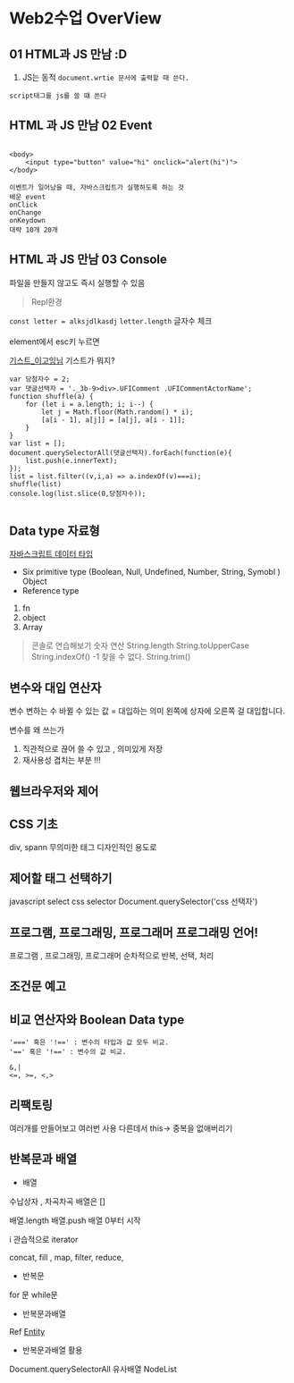# Web2수업 OverView 

## 01 HTML과 JS 만남 :D 

1. JS는 동적
`document.wrtie 문서에 출력할 때 쓴다.`

`script태그를 js를 쓸 떄 쓴다`

## HTML 과 JS 만남 02 Event 

```

<body>
    <input type="button" value="hi" onclick="alert(hi")">
</body>

이벤트가 일어났을 때, 자바스크립트가 실행하도록 하는 것 
배운 event 
onClick 
onChange
onKeydown
대략 10개 20개 
```

## HTML 과 JS 만남 03 Console

파일을 만들지 않고도 즉시 실행할 수 있음 
> Repl환경 

`const letter = alksjdlkasdj`
`letter.length` 글자수 체크  
<br>
element에서 esc키 누르면 

[기스트_이고잉님](https://gist.github.com/egoing)
기스트가 뭐지?
```
var 당첨자수 = 2;
var 댓글선택자 = '._3b-9>div>.UFIComment .UFICommentActorName';
function shuffle(a) {
    for (let i = a.length; i; i--) {
        let j = Math.floor(Math.random() * i);
        [a[i - 1], a[j]] = [a[j], a[i - 1]];
    }
}
var list = [];
document.querySelectorAll(댓글선택자).forEach(function(e){
	list.push(e.innerText);
});
list = list.filter((v,i,a) => a.indexOf(v)===i);
shuffle(list)
console.log(list.slice(0,당첨자수));


```


## Data type 자료형 

[자바스크립트 데이터 타입](https://developer.mozilla.org/ko/docs/Web/JavaScript/Data_structures)

* Six primitive type (Boolean, Null, Undefined, Number, String, Symobl )<br>
Object
* Reference type
1. fn
1. object
1. Array 

> 콘솔로 연습해보기
숫자 연산 
String.length
String.toUpperCase
String.indexOf() -1 찾을 수 없다.
String.trim()


## 변수와 대입 연산자 

변수 변하는 수 바뀔 수 있는 값
= 대입하는 의미 왼쪽에 상자에 오른쪽 걸 대입합니다.

변수를 왜 쓰는가 
1. 직관적으로 끊어 쓸 수 있고 , 의미있게 저장  
2. 재사용성 겹치는 부분 !!!

## 웹브라우저와 제어  

## CSS 기초

div, spann  무의미한  태그 디자인적인 용도로

## 제어할 태그 선택하기

javascript select css selector 
Document.querySelector('css 선택자')

## 프로그램, 프로그래밍, 프로그래머 프로그래밍 언어!

프로그램 , 프로그래밍, 프로그래머 
순차적으로 
반복, 선택, 처리 

## 조건문 예고 

## 비교 연산자와 Boolean Data type

```
'===' 혹은 '!==' : 변수의 타입과 값 모두 비교.
'==' 혹은 '!==' : 변수의 값 비교.

&,| 
<=, >=, <,>

```

## 리팩토링 

여러개를 만들어보고 여러번 사용 다른데서
this-> 
중복을 없애버리기

## 반복문과 배열 

* 배열 

수납상자 , 차곡차곡 
배열은 []

배열.length 
배열.push 
배열 0부터 시작 

i  관습적으로 iterator 

concat, fill , map, filter, reduce,  

* 반복문

for 문 
while문 

* 반복문과배열

Ref [Entity](https://www.w3schools.com/html/html_entities.asp)

* 반복문과배열 활용

Document.querySelectorAll
유사배열 NodeList 
